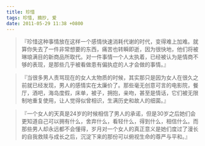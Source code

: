 ```yaml
---
title: 珍惜
tags: 珍惜, 摘抄, 爱
date: 2011-05-29 11:38 +0800
---
```



> 『珍惜这种事情放在这样一个感情快速消耗代谢的时代，变得难上加难。就算你失去了一件非常想要的东西，痛苦也转瞬即逝，因为很快地，他们将被琳琅满目的新商品所取代。对一件事情一个人太执着，已经被认为是情商不够的表现，是那些几乎被看做患有偏执症的人才会做的事情。』

> 『当很多男人责骂现在的女人太物质的时候，其实那只是因为女人在很久之前就已经发现，男人的感情实在太廉价了。那些毫无创意可言的电影院，餐厅，酒吧，海岛度假，床单，被子，拥抱，亲吻，甚至是情话，它们被无限制地重复使用，让人觉得似曾相识，生满历史和故人的细菌。』

> 『一个女人的天真是24岁的时候相信了男人的承诺，但是30岁之后她们会更知道自己可以拥有什么，舍弃什么，看轻什么，得到什么，相信什么。而那些男人却永远都不会懂得，岁月对一个女人的真正意义是她们度过了漫长的自我救赎与成长之后，沉淀下来的那份可以俯视生命的尊严与平和。』

